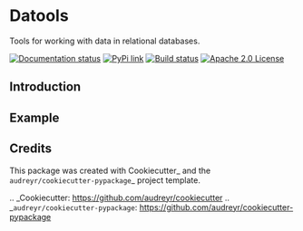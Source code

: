 Datools 
=======
Tools for working with data in relational databases.

[![Documentation status](https://readthedocs.org/projects/datools/badge/?version=latest)](https://datools.readthedocs.io/en/latest/?version=latest) [![PyPi link](https://img.shields.io/pypi/v/datools.svg)](https://pypi.python.org/pypi/datools) [![Build status](https://github.com/marcua/datools/actions/workflows/python-tests.yml/badge.svg)](https://github.com/marcua/datools/actions/workflows/python-tests.yml) [![Apache 2.0 License](https://img.shields.io/badge/License-Apache_2.0-blue.svg)](https://github.com/marcua/datools/blob/main/LICENSE)

Introduction
------------

Example
-------

Credits
-------

This package was created with Cookiecutter_ and the `audreyr/cookiecutter-pypackage`_ project template.

.. _Cookiecutter: https://github.com/audreyr/cookiecutter
.. _`audreyr/cookiecutter-pypackage`: https://github.com/audreyr/cookiecutter-pypackage
